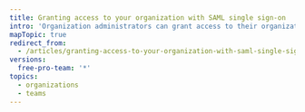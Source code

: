```yaml
---
title: Granting access to your organization with SAML single sign-on
intro: 'Organization administrators can grant access to their organization with SAML single sign-on. This access can be granted to organization members, bots, and service accounts.'
mapTopic: true
redirect_from:
  - /articles/granting-access-to-your-organization-with-saml-single-sign-on
versions:
  free-pro-team: '*'
topics:
  - organizations
  - teams
---
```


